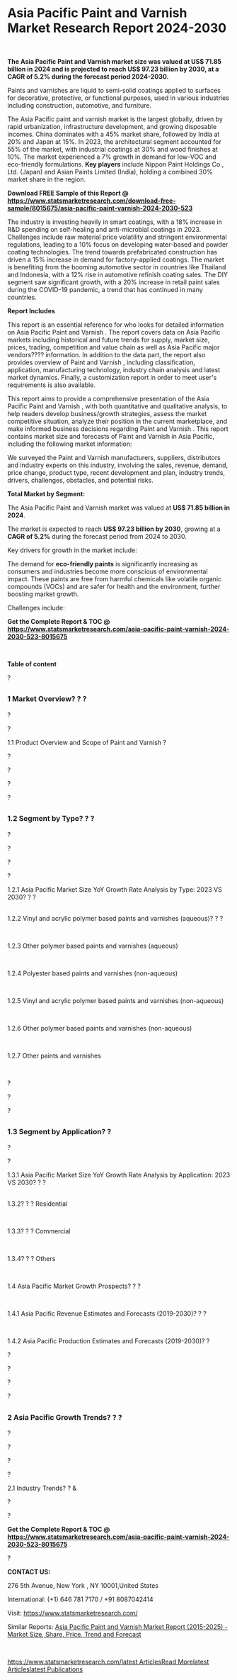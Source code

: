 <h1>Asia Pacific Paint and Varnish Market Research Report 2024-2030</h1><br/><p><strong>The Asia Pacific Paint and Varnish market size was valued at US$ 71.85 billion in 2024 and is projected to reach US$ 97.23 billion by 2030, at a <strong>CAGR</strong> of 5.2% during the forecast period 2024-2030.</strong></p>
 
 
 
 <p>Paints and varnishes are liquid to semi-solid coatings applied to surfaces for decorative, protective, or functional purposes, used in various industries including construction, automotive, and furniture.</p>
 
 
 
 <p>The Asia Pacific paint and varnish market is the largest globally, driven by rapid urbanization, infrastructure development, and growing disposable incomes. China dominates with a 45% market share, followed by India at 20% and Japan at 15%. In 2023, the architectural segment accounted for 55% of the market, with industrial coatings at 30% and wood finishes at 10%. The market experienced a 7% growth in demand for low-VOC and eco-friendly formulations. <strong>Key players</strong> include Nippon Paint Holdings Co., Ltd. (Japan) and Asian Paints Limited (India), holding a combined 30% market share in the region.</p>
 
 
 
 <p><strong>Download FREE Sample of this Report @ <a href="https://www.statsmarketresearch.com/download-free-sample/8015675/asia-pacific-paint-varnish-2024-2030-523">https://www.statsmarketresearch.com/download-free-sample/8015675/asia-pacific-paint-varnish-2024-2030-523</a></strong></p>
 
 
 
 <p>The industry is investing heavily in smart coatings, with a 18% increase in R&D spending on self-healing and anti-microbial coatings in 2023. Challenges include raw material price volatility and stringent environmental regulations, leading to a 10% focus on developing water-based and powder coating technologies. The trend towards prefabricated construction has driven a 15% increase in demand for factory-applied coatings. The market is benefiting from the booming automotive sector in countries like Thailand and Indonesia, with a 12% rise in automotive refinish coating sales. The DIY segment saw significant growth, with a 20% increase in retail paint sales during the COVID-19 pandemic, a trend that has continued in many countries.</p>
 
 
 
 <p><strong>Report Includes</strong></p>
 
 
 
 <p>This report is an essential reference for who looks for detailed information on Asia Pacific Paint and Varnish . The report covers data on Asia Pacific markets including historical and future trends for supply, market size, prices, trading, competition and value chain as well as Asia Pacific major vendors???? information. In addition to the data part, the report also provides overview of Paint and Varnish , including classification, application, manufacturing technology, industry chain analysis and latest market dynamics. Finally, a customization report in order to meet user&#39;s requirements is also available.</p>
 
 
 
 <p>This report aims to provide a comprehensive presentation of the Asia Pacific Paint and Varnish , with both quantitative and qualitative analysis, to help readers develop business/growth strategies, assess the market competitive situation, analyze their position in the current marketplace, and make informed business decisions regarding Paint and Varnish . This report contains market size and forecasts of Paint and Varnish in Asia Pacific, including the following market information:</p>
 
 
 
 <p>We surveyed the Paint and Varnish manufacturers, suppliers, distributors and industry experts on this industry, involving the sales, revenue, demand, price change, product type, recent development and plan, industry trends, drivers, challenges, obstacles, and potential risks.</p>
 
 
 
 <p><strong>Total Market by Segment:</strong></p>
 
 
 
 <p>The Asia Pacific Paint and Varnish market was valued at <strong>US$ 71.85 billion in 2024</strong>.</p>
 
 
 
 <p>The market is expected to reach <strong>US$ 97.23 billion by 2030</strong>, growing at a <strong><strong>CAGR</strong> of 5.2%</strong> during the forecast period from 2024 to 2030.</p>
 
 
 
 <p>Key drivers for growth in the market include:</p>
 
 
 
 <p>The demand for <strong>eco-friendly paints</strong> is significantly increasing as consumers and industries become more conscious of environmental impact. These paints are free from harmful chemicals like volatile organic compounds (VOCs) and are safer for health and the environment, further boosting market growth.</p>
 
 
 
 <p>Challenges include:</p>
 
 
 
 <div><b>Get the Complete Report & TOC @ <a href="https://www.statsmarketresearch.com/asia-pacific-paint-varnish-2024-2030-523-8015675">https://www.statsmarketresearch.com/asia-pacific-paint-varnish-2024-2030-523-8015675</a></b></div>
 
 
 
 <p><br />
 
 <b>Table of content</b></p>
 
 
 
 <p>? </p>
 
 
 
 <h2><span style="font-size:16px"><strong>1 Market Overview? ? ? </strong></span></h2>
 
 
 
 <p>? </p>
 
 
 
 <p>? </p>
 
 
 
 <p>1.1 Product Overview and Scope of Paint and Varnish ? </p>
 
 
 
 <p>? </p>
 
 
 
 <p>? </p>
 
 
 
 <p>? </p>
 
 
 
 <p>? </p>
 
 
 
 <h2><strong><span style="font-size:16px">1.2 Segment by Type? ? ? </span></strong></h2>
 
 
 
 <p>? </p>
 
 
 
 <p>? </p>
 
 
 
 <p>? </p>
 
 
 
 <p>? </p>
 
 
 
 <p>1.2.1 Asia Pacific Market Size YoY Growth Rate Analysis by Type: 2023 VS 2030? ? ? <br />
 
 <br />
 
 1.2.2 Vinyl and acrylic polymer based paints and varnishes (aqueous)? ? ? <br />
 
 <br />
 
 1.2.3 Other polymer based paints and varnishes (aqueous)<br />
 
 <br />
 
 1.2.4 Polyester based paints and varnishes (non-aqueous)<br />
 
 <br />
 
 1.2.5 Vinyl and acrylic polymer based paints and varnishes (non-aqueous)<br />
 
 <br />
 
 1.2.6 Other polymer based paints and varnishes (non-aqueous)<br />
 
 <br />
 
 1.2.7 Other paints and varnishes<br />
 
 <br />
 
 ? </p>
 
 
 
 <p>? </p>
 
 
 
 <p>? </p>
 
 
 
 <h2><span style="font-size:16px"><strong>1.3 Segment by Application? ? </strong></span></h2>
 
 
 
 <p>? </p>
 
 
 
 <p>? </p>
 
 
 
 <p>1.3.1 Asia Pacific Market Size YoY Growth Rate Analysis by Application: 2023 VS 2030? ? ? <br />
 
 <br />
 
 1.3.2? ? ? Residential<br />
 
 <br />
 
 1.3.3? ? ? Commercial<br />
 
 <br />
 
 1.3.4? ? ? Others<br />
 
 <br />
 
 1.4 Asia Pacific Market Growth Prospects? ? ? <br />
 
 <br />
 
 1.4.1 Asia Pacific Revenue Estimates and Forecasts (2019-2030)? ? ? <br />
 
 <br />
 
 1.4.2 Asia Pacific Production Estimates and Forecasts (2019-2030)? ? </p>
 
 
 
 <p>? </p>
 
 
 
 <p>? </p>
 
 
 
 <p>? </p>
 
 
 
 <p>? </p>
 
 
 
 <h2><span style="font-size:16px"><strong>2 Asia Pacific Growth Trends? ? ? </strong></span></h2>
 
 
 
 <p>? </p>
 
 
 
 <p>? </p>
 
 
 
 <p>? </p>
 
 
 
 <p>? </p>
 
 
 
 <p>2.1 Industry Trends? ? &</p>
 
 
 
 <p>? </p>
 
 
 
 <p>? </p>
 
 
 
 <div><b>Get the Complete Report & TOC @ <a href="https://www.statsmarketresearch.com/asia-pacific-paint-varnish-2024-2030-523-8015675">https://www.statsmarketresearch.com/asia-pacific-paint-varnish-2024-2030-523-8015675</a></b></div>
 
 
 
 <p>? </p>
 
 
 
 <p><b>CONTACT US:</b><br />
 
 276 5th Avenue, New York , NY 10001,United States<br />
 
 International: (+1) 646 781 7170 / +91 8087042414<br />
 
 Visit: <a href="https://www.statsmarketresearch.com/">https://www.statsmarketresearch.com/</a><br />
 
 Similar Reports: <a href="https://www.statsmarketresearch.com/asia-pacific-paint-varnish-2024-2030-523-8015675">Asia Pacific Paint and Varnish Market Report (2015-2025) - Market Size, Share, Price, Trend and Forecast</a><br />
 
 <br />
 
 <a href="https://gyeongbokgung.com">https://www.statsmarketresearch.com/</a><a href="https://hallyeomaritime.com">latest Articles</a><a href="https://jingwansa.com">Read More</a><a href="https://nguoiviet.jp/">latest Articles</a><a href="https://www.intelmarketresearch.com/">latest Publications</a></p>